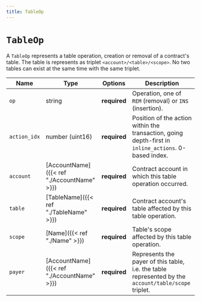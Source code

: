 ```yaml
---
title: TableOp
---
```


# `TableOp`

A `TableOp` represents a table operation, creation or removal of a contract's table. The table is represents as
triplet `<account>/<table>/<scope>`. No two tables can exist at the same time with the same triplet.

Name | Type | Options | Description
-----|------|---------|------------
`op` | string | **required** | Operation, one of `REM` (removal) or `INS` (insertion).
`action_idx` | number (uint16) | **required** | Position of the action within the transaction, going depth-first in `inline_actions`. 0-based index.
`account` | [AccountName]({{< ref "./AccountName" >}}) | **required** | Contract account in which this table operation occurred.
`table` | [TableName]({{< ref "./TableName" >}}) | **required** | Contract account's table affected by this table operation.
`scope` | [Name]({{< ref "./Name" >}}) | **required** | Table's scope affected by this table operation.
`payer` | [AccountName]({{< ref "./AccountName" >}}) | **required** | Represents the payer of this table, i.e. the table represented by the `account/table/scope` triplet.
